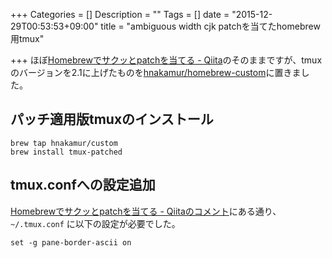 +++
Categories = []
Description = ""
Tags = []
date = "2015-12-29T00:53:53+09:00"
title = "ambiguous width cjk patchを当てたhomebrew用tmux"

+++
ほぼ[Homebrewでサクッとpatchを当てる - Qiita](http://qiita.com/macoshita/items/2ee3c15f362103d1e373)のそのままですが、tmuxのバージョンを2.1に上げたものを[hnakamur/homebrew-custom](https://github.com/hnakamur/homebrew-custom)に置きました。

## パッチ適用版tmuxのインストール

```
brew tap hnakamur/custom
brew install tmux-patched
```

## tmux.confへの設定追加

[Homebrewでサクッとpatchを当てる - Qiitaのコメント](http://qiita.com/macoshita/items/2ee3c15f362103d1e373#comment-ab2f10f09aefe1f3d8b6)にある通り、 `~/.tmux.conf` に以下の設定が必要でした。

```
set -g pane-border-ascii on
```
